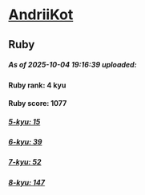 # [AndriiKot](https://www.codewars.com/users/AndriiKot) 
## Ruby

##### As of 2025-10-04 19:16:39 uploaded:

#### Ruby rank: 4 kyu

#### Ruby score: 1077

##### [5-kyu: 15](https://github.com/AndriiKot/Ruby__CodeWars/tree/main/kyu-5)

##### [6-kyu: 39](https://github.com/AndriiKot/Ruby__CodeWars/tree/main/kyu-6)

##### [7-kyu: 52](https://github.com/AndriiKot/Ruby__CodeWars/tree/main/kyu-7)

##### [8-kyu: 147](https://github.com/AndriiKot/Ruby__CodeWars/tree/main/kyu-8)

